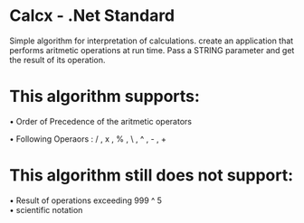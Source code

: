 # Calcx - .Net Standard

Simple algorithm for interpretation of calculations. create an application that performs aritmetic operations at run time. Pass a STRING parameter and get the result of its operation.

# This algorithm supports:
  • Order of Precedence of the aritmetic operators  
  
  • Following Operaors :   / , x , % , \ , ^ , - , +     
# This algorithm still does not support:           
  • Result of operations exceeding 999 ^ 5  
  • scientific notation


